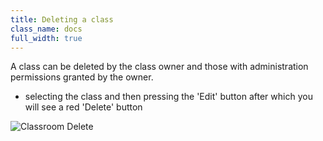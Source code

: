 ```yaml
---
title: Deleting a class
class_name: docs
full_width: true
---
```


A class can be deleted by the class owner and those with administration permissions granted by the owner.

- selecting the class and then pressing the 'Edit' button after which you will see a red 'Delete' button

![Classroom Delete](/img/docs/class_delete.png)

